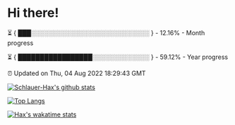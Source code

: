 # Hi there!

⏳ { ███░░░░░░░░░░░░░░░░░░░░░░░░░░░ } - 12.16% - Month progress

⏳ { █████████████████░░░░░░░░░░░░░ } - 59.12% - Year progress

⏰ Updated on Thu, 04 Aug 2022 18:29:43 GMT


[![Schlauer-Hax's github stats](https://github-readme-stats.vercel.app/api?username=Schlauer-Hax&show_icons=true&theme=dark&count_private=true)](https://github.com/Schlauer-Hax)


[![Top Langs](https://github-readme-stats.vercel.app/api/top-langs/?username=Schlauer-Hax&layout=compact&theme=dark)](https://github.com/Schlauer-Hax?tab=repositories)


[![Hax's wakatime stats](https://github-readme-stats.vercel.app/api/wakatime?username=Hax&theme=dark)](https://wakatime.com/@Hax)

